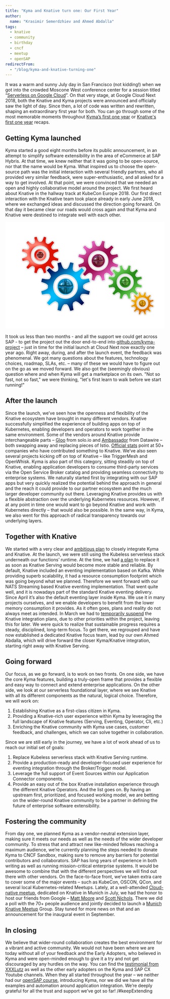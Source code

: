 ```yaml
---
title: "Kyma and Knative turn one: Our First Year"
author:
  name: "Krasimir Semerdzhiev and Ahmed Abdalla"
tags:
  - knative
  - community
  - birthday
  - cncf
  - meetup
  - openSAP
redirectFrom:
  - "/blog/kyma-and-knative-turning-one"
---
```


It was a warm and sunny July day in San Francisco (not kidding!) when we got into the crowded Moscone West conference center for a session titled “[Serverless on Google Cloud](https://www.youtube.com/watch?v=iPQUdb0kssE)”. On that very stage, at Google Cloud Next 2018, both the Knative and Kyma projects were announced and officially saw the light of day. Since then, a lot of code was written and rewritten, shaping an extraordinary first year for both. You can go through some of the most memorable moments throughout [Kyma’s first one year](https://kyma-project.io/blog/2019/7/24/happy-birthday-kyma/) or [Knative's first one year](https://cloud.google.com/blog/) recaps.

## Getting Kyma launched

Kyma started a good eight months before its public announcement, in an attempt to simplify software extensibility in the area of eCommerce at SAP Hybris. At that time, we knew neither that it was going to be open-source, nor that the name would be Kyma. What inspired us to choose the open-source path was the initial interaction with several friendly partners, who all provided very similar feedback, were super-enthusiastic, and all asked for a way to get involved. At that point, we were convinced that we needed an open and highly collaborative model around the project. We first heard about Knative in the hallway track at KubeCon Europe 2018. Our first direct interaction with the Knative team took place already in early June 2018, where we exchanged ideas and discussed the direction going forward. On that day it became clear our roads would cross again and that Kyma and Knative were destined to integrate well with each other.

![Documentation component](./wheels.png)

It took us less than two months - and all the support we could get across SAP - to get the project out the door end-to-end into [github.com/kyma-project](https://github.com/kyma-project) – just in time for the initial launch at Cloud Next now exactly one year ago. 
Right away, during, and after the launch event, the feedback was phenomenal. We got many questions about the features, technology choices, roadmap, SLAs, etc. – many of these we would have to figure out on the go as we moved forward. We also got the (seemingly obvious) question where and when Kyma will get a marketplace on its own. "Not so fast, not so fast," we were thinking, "let's first learn to walk before we start running!" 
  
## After the launch

Since the launch, we’ve seen how the openness and flexibility of the Knative ecosystem have brought in many different vendors. Knative successfully simplified the experience of building apps on top of Kubernetes, enabling developers and operators to work together in the same environment. Some of the vendors around Knative provide interchangeable parts – [Gloo](https://github.com/solo-io/gloo) from solo.io and [Ambassador](https://github.com/datawire/ambassador) from Datawire – both swapping away and replacing pieces of Istio. [Official stats](https://knative.teststats.cncf.io/d/5/companies-table?orgId=1) point at 50+ companies who have contributed something to Knative. 
We’ve also seen several projects kicking off on top of Knative – like TriggerMesh and OpenWhisk. Kyma is also part of this category, sitting steadily on top of Knative, enabling application developers to consume third-party services via the Open Service Broker catalog and providing seamless connectivity to enterprise systems. We naturally started first by integrating with our SAP apps but very quickly realized the potential behind the approach in general and the reach it could provide to our partner ecosystem and the much larger developer community out there. Leveraging Knative provides us with a flexible abstraction over the underlying Kubernetes resources. However, if at any point in time one would want to go beyond Knative and work with Kubernetes directly – that would also be possible. In the same way, in Kyma, we also went for this approach of radical transparency towards our underlying layers. 

## Together with Knative

We started with a very clear and [ambitious plan](https://kyma-project.io/blog/2018/8/10/kyma-knative-progress-report) to closely integrate Kyma and Knative. At the launch, we were still using the Kubeless serverless stack underneath our functions’ runtime. At the time, we had [a plan](https://kyma-project.io/blog/2018/9/27/replacing-kubeless-with-knative) to replace it as soon as Knative Serving would become more stable and reliable. By default, Knative included an eventing implementation based on Kafka. While providing superb scalability, it had a resource consumption footprint which was going beyond what we planned. Therefore we went forward with our NATS Streaming based Knative eventing implementation. That went quite well, and it is nowadays part of the standard Knative eventing delivery. Since April it’s also the default eventing layer inside Kyma. We use it in many projects ourselves, and we enable developers to benefit from the lower memory consumption it provides. 
As it often goes, plans and reality do not always meet as intended. In March we had to [temporarily suspend](https://kyma-project.io/blog/2019/3/27/wg-knative-closure/) the Knative integration plans, due to other priorities within the project, leaving this for later. We were quick to realize that sustainable progress requires a steady, disciplined, long-term focus. To get there, we regrouped and have now established a dedicated Knative focus team, lead by our own Ahmed Abdalla, which will drive forward the closer Kyma/Knative integration, starting right away with Knative Serving.  

## Going forward

Our focus, as we go forward, is to work on two fronts. On one side, we have the core Kyma features, building a truly-open frame that provides a flexible and easy way to connect and extend enterprise applications. 
On the other side, we look at our serverless foundational layer, where we see Knative with all its different components as the natural, logical choice. Therefore, we will work on:

1.	Establishing Knative as a first-class citizen in Kyma.
2.	Providing a Knative-rich user experience within Kyma by leveraging the full landscape of Knative features (Serving, Eventing, Operator, Cli,  etc.)
3.	Enriching the Knative community with Kyma use cases, customer feedback, and challenges, which we can solve together in collaboration. 

Since we are still early in the journey, we have a lot of work ahead of us to reach our initial set of goals:
1.	Replace Kubeless serverless stack with Knative Serving runtime.
2.	Provide a production-ready and developer-focused user experience for eventing integration through the Broker/Trigger model.
3.	Leverage the full support of Event Sources within our Application Connector components.
4.	Provide an easy out of the box Knative installation experience through the different Knative Operators.
And the list goes on. By having an upstream first, prioritized, and focused working model, we are betting on the wider-round Knative community to be a partner in defining the future of enterprise software extensibility.

## Fostering the community

From day one, we planned Kyma as a vendor-neutral extension layer, making sure it meets our needs as well as the needs of the wider developer community. To stress that and attract new like-minded fellows reaching a maximum audience, we’re currently planning the steps needed to donate Kyma to CNCF Sandbox, making sure to remove any barriers for potential contributors and collaborators. SAP has long years of experience in both writing as well as running mission-critical enterprise systems. It would be awesome to combine that with the different perspectives we will find out there with other vendors. 
On the face-to-face front, we’ve taken extra care to cover some of the major events – such as KubeCon, OSCON, QCon, and several local Kubernetes-related Meetups. Lately, at a well-attended [Cloud-native meetup](https://events.sap.com/de/munich-knative/en/home), dedicated on Knative in Munich in July, we had the honor to host our friends from Google – [Matt Moore](https://twitter.com/mattomata) and [Scott Nichols](https://twitter.com/n3wscott). There we did a poll with the 70+ people audience and jointly decided to launch a [Munich Knative Meetup](https://www.meetup.com/Munich-Knative-Meetup-Group/) Group. Stay tuned for more news on that and an announcement for the inaugural event in September.

## In closing 

We believe that wider-round collaboration creates the best environment for a vibrant and active community. We would not have been where we are today without all of your feedback and the Early Adopters, who believed in Kyma and were open-minded enough to give it a try and not get discouraged by any hurdles on the way. You can find the [testimonial from XXXLutz](https://www.youtube.com/watch?v=NI4cOWO9HnA) as well as the other early adopters on the Kyma and SAP CX Youtube channels. When they all started throughout the year – we neither had our [openSAP course](https://open.sap.com/courses/kyma1), introducing Kyma, nor we did we have all the examples and automation around application integration. We’re deeply grateful for all the trust and support we’ve got so far! 
/#keepExtending 
